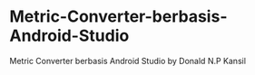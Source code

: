 # Metric-Converter-berbasis-Android-Studio
Metric Converter berbasis Android Studio by Donald N.P Kansil
